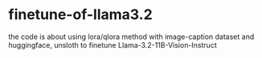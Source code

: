 # finetune-of-llama3.2
the code is about using lora/qlora method with image-caption dataset and huggingface, unsloth to finetune Llama-3.2-11B-Vision-Instruct
